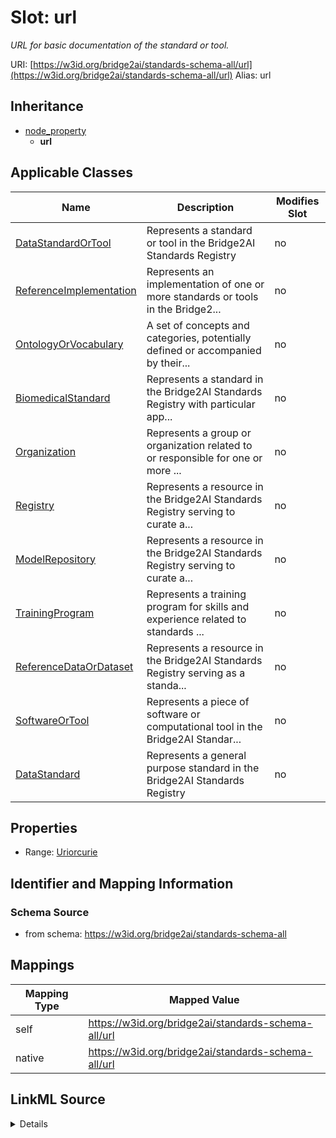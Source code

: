 

# Slot: url 


_URL for basic documentation of the standard or tool._





URI: [https://w3id.org/bridge2ai/standards-schema-all/url](https://w3id.org/bridge2ai/standards-schema-all/url)
Alias: url


## Inheritance

* [node_property](node_property.md)
    * **url**






## Applicable Classes

| Name | Description | Modifies Slot |
| --- | --- | --- |
| [DataStandardOrTool](DataStandardOrTool.md) | Represents a standard or tool in the Bridge2AI Standards Registry |  no  |
| [ReferenceImplementation](ReferenceImplementation.md) | Represents an implementation of one or more standards or tools in the Bridge2... |  no  |
| [OntologyOrVocabulary](OntologyOrVocabulary.md) | A set of concepts and categories, potentially defined or accompanied by their... |  no  |
| [BiomedicalStandard](BiomedicalStandard.md) | Represents a standard in the Bridge2AI Standards Registry with particular app... |  no  |
| [Organization](Organization.md) | Represents a group or organization related to or responsible for one or more ... |  no  |
| [Registry](Registry.md) | Represents a resource in the Bridge2AI Standards Registry serving to curate a... |  no  |
| [ModelRepository](ModelRepository.md) | Represents a resource in the Bridge2AI Standards Registry serving to curate a... |  no  |
| [TrainingProgram](TrainingProgram.md) | Represents a training program for skills and experience related to standards ... |  no  |
| [ReferenceDataOrDataset](ReferenceDataOrDataset.md) | Represents a resource in the Bridge2AI Standards Registry serving as a standa... |  no  |
| [SoftwareOrTool](SoftwareOrTool.md) | Represents a piece of software or computational tool in the Bridge2AI Standar... |  no  |
| [DataStandard](DataStandard.md) | Represents a general purpose standard in the Bridge2AI Standards Registry |  no  |







## Properties

* Range: [Uriorcurie](Uriorcurie.md)





## Identifier and Mapping Information







### Schema Source


* from schema: https://w3id.org/bridge2ai/standards-schema-all




## Mappings

| Mapping Type | Mapped Value |
| ---  | ---  |
| self | https://w3id.org/bridge2ai/standards-schema-all/url |
| native | https://w3id.org/bridge2ai/standards-schema-all/url |




## LinkML Source

<details>
```yaml
name: url
description: URL for basic documentation of the standard or tool.
from_schema: https://w3id.org/bridge2ai/standards-schema-all
rank: 1000
is_a: node_property
domain: NamedThing
alias: url
domain_of:
- DataStandardOrTool
- Organization
range: uriorcurie

```
</details>